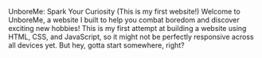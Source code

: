 UnboreMe: Spark Your Curiosity (This is my first website!)
Welcome to UnboreMe, a website I built to help you combat boredom and discover exciting new hobbies!  This is my first attempt at building a website using HTML, CSS, and JavaScript, so it might not be perfectly responsive across all devices yet. But hey, gotta start somewhere, right?
